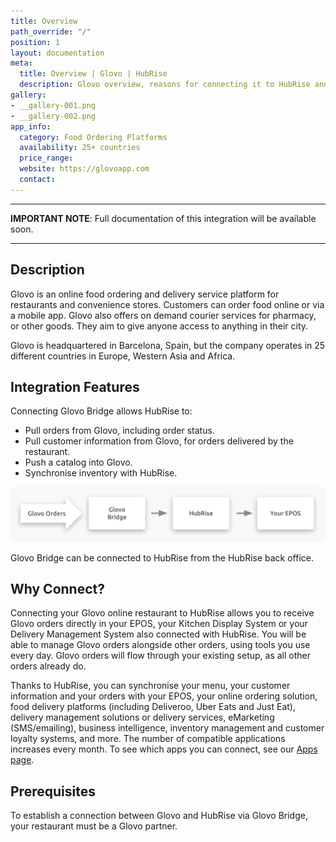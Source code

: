 ```yaml
---
title: Overview
path_override: "/"
position: 1
layout: documentation
meta:
  title: Overview | Glovo | HubRise
  description: Glovo overview, reasons for connecting it to HubRise and summary of integrated features. Synchronise data between Glovo, your EPOS and your other apps. Share data.
gallery:
- __gallery-001.png
- __gallery-002.png
app_info:
  category: Food Ordering Platforms
  availability: 25+ countries
  price_range: 
  website: https://glovoapp.com
  contact: 
---
```


---

**IMPORTANT NOTE**: Full documentation of this integration will be available soon.

---

## Description

Glovo is an online food ordering and delivery service platform for restaurants and convenience stores. Customers can order food online or via a mobile app. Glovo also offers on demand courier services for pharmacy, or other goods. They aim to give anyone access to anything in their city.

Glovo is headquartered in Barcelona, Spain, but the company operates in 25 different countries in Europe, Western Asia and Africa.

## Integration Features

Connecting Glovo Bridge allows HubRise to:

- Pull orders from Glovo, including order status.
- Pull customer information from Glovo, for orders delivered by the restaurant.
- Push a catalog into Glovo.
- Synchronise inventory with HubRise.

![Diagram of the connection flow between Glovo, Glovo Bridge, and HubRise](./images/000-2x-glovo-connection-diagram.png)

Glovo Bridge can be connected to HubRise from the HubRise back office.

## Why Connect?

Connecting your Glovo online restaurant to HubRise allows you to receive Glovo orders directly in your EPOS, your Kitchen Display System or your Delivery Management System also connected with HubRise. You will be able to manage Glovo orders alongside other orders, using tools you use every day. Glovo orders will flow through your existing setup, as all other orders already do.

Thanks to HubRise, you can synchronise your menu, your customer information and your orders with your EPOS, your online ordering solution, food delivery platforms (including Deliveroo, Uber Eats and Just Eat), delivery management solutions or delivery services, eMarketing (SMS/emailing), business intelligence, inventory management and customer loyalty systems, and more. The number of compatible applications increases every month. To see which apps you can connect, see our [Apps page](/apps).

## Prerequisites

To establish a connection between Glovo and HubRise via Glovo Bridge, your restaurant must be a Glovo partner.
